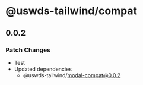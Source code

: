 # @uswds-tailwind/compat

## 0.0.2

### Patch Changes

- Test
- Updated dependencies
  - @uswds-tailwind/modal-compat@0.0.2
